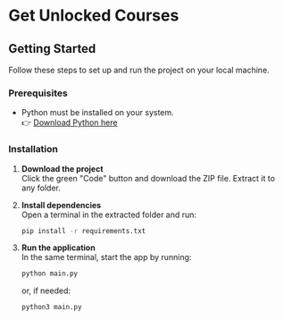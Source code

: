 # Get Unlocked Courses

## Getting Started

Follow these steps to set up and run the project on your local machine.

### Prerequisites

- Python must be installed on your system.  
  👉 [Download Python here](https://www.python.org/downloads/)

### Installation

1. **Download the project**  
   Click the green "Code" button and download the ZIP file. Extract it to any folder.

2. **Install dependencies**  
   Open a terminal in the extracted folder and run:
   ```bash
   pip install -r requirements.txt
3. **Run the application**  
   In the same terminal, start the app by running:
   ```bash
   python main.py
   ```
   or, if needed:
   ```bash
   python3 main.py
   ```
    
  
   
